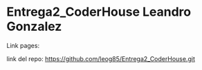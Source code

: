# Entrega2_CoderHouse Leandro Gonzalez
Link pages:

link del repo: https://github.com/leog85/Entrega2_CoderHouse.git
